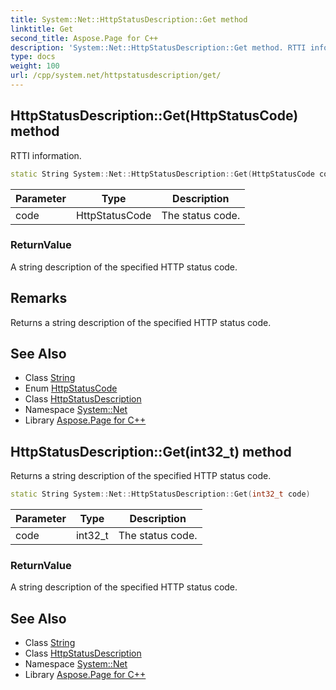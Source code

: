 ```yaml
---
title: System::Net::HttpStatusDescription::Get method
linktitle: Get
second_title: Aspose.Page for C++
description: 'System::Net::HttpStatusDescription::Get method. RTTI information in C++.'
type: docs
weight: 100
url: /cpp/system.net/httpstatusdescription/get/
---
```

## HttpStatusDescription::Get(HttpStatusCode) method


RTTI information.

```cpp
static String System::Net::HttpStatusDescription::Get(HttpStatusCode code)
```


| Parameter | Type | Description |
| --- | --- | --- |
| code | HttpStatusCode | The status code. |

### ReturnValue

A string description of the specified HTTP status code.
## Remarks


Returns a string description of the specified HTTP status code. 
## See Also

* Class [String](../../../system/string/)
* Enum [HttpStatusCode](../../httpstatuscode/)
* Class [HttpStatusDescription](../)
* Namespace [System::Net](../../)
* Library [Aspose.Page for C++](../../../)
## HttpStatusDescription::Get(int32_t) method


Returns a string description of the specified HTTP status code.

```cpp
static String System::Net::HttpStatusDescription::Get(int32_t code)
```


| Parameter | Type | Description |
| --- | --- | --- |
| code | int32_t | The status code. |

### ReturnValue

A string description of the specified HTTP status code.

## See Also

* Class [String](../../../system/string/)
* Class [HttpStatusDescription](../)
* Namespace [System::Net](../../)
* Library [Aspose.Page for C++](../../../)
